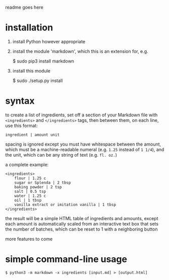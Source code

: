 readme goes here

# installation

1. install Python however appropriate
1. install the module 'markdown', which this is an extension for, e.g.

    $ sudo pip3 install markdown

1. install this module

    $ sudo ./setup.py install

# syntax

to create a list of ingredients, set off a section of your Markdown file with `<ingredients>` and `</ingredients>` tags, then between them, on each line, use this format:

    ingredient | amount unit

spacing is ignored except you must have whitespace between the amount, which must be a machine-readable numeral (e.g. `1.25` instead of `1 1/4`), and the unit, which can be any string of text (e.g. `fl. oz.`)

a complete example:

    <ingredients>
    	flour | 1.25 c
    	sugar or Splenda | 2 tbsp
    	baking powder | 2 tsp
    	salt | 0.5 tsp
    	water | 1.25 c
    	oil | 1 tbsp
    	vanilla extract or imitation vanilla | 1 tbsp
    </ingredients>



the result will be a simple HTML table of ingredients and amounts, except each amount is automatically scaled from an interactive text box that sets the number of batches, which can be reset to 1 with a neighboring button

more features to come

# simple command-line usage

    $ python3 -m markdown -x ingredients [input.md] > [output.html]

